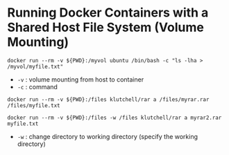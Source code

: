 # Running Docker Containers with a Shared Host File System (Volume Mounting)

`docker run --rm -v ${PWD}:/myvol ubuntu /bin/bash -c "ls -lha > /myvol/myfile.txt"`

* `-v` : volume mounting from host to container
* `-c` : command

`docker run --rm -v ${PWD}:/files klutchell/rar a /files/myrar.rar /files/myfile.txt`

`docker run --rm -v ${PWD}:/files -w /files klutchell/rar a myrar2.rar myfile.txt`

* `-w` : change directory to working directory (specify the working directory)
